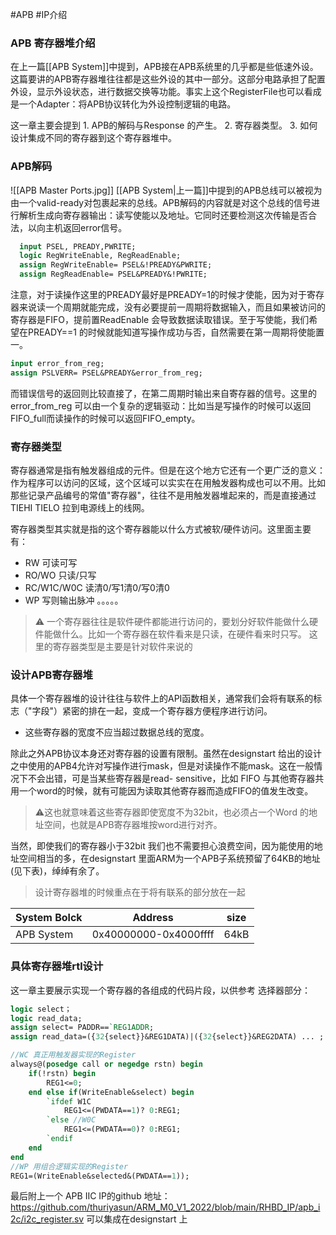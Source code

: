 #APB #IP介绍 
### APB 寄存器堆介绍

在上一篇[[APB System]]中提到，APB接在APB系统里的几乎都是些低速外设。 这篇要讲的APB寄存器堆往往都是这些外设的其中一部分。这部分电路承担了配置外设，显示外设状态，进行数据交换等功能。事实上这个RegisterFile也可以看成是一个Adapter：将APB协议转化为外设控制逻辑的电路。

这一章主要会提到
	1. APB的解码与Response 的产生。
	2. 寄存器类型。
	3. 如何设计集成不同的寄存器到这个寄存器堆中。

### APB解码
![[APB Master Ports.jpg]]
[[APB System|上一篇]]中提到的APB总线可以被视为由一个valid-ready对包裹起来的总线。APB解码的内容就是对这个总线的信号进行解析生成向寄存器输出：读写使能以及地址。它同时还要检测这次传输是否合法，以向主机返回error信号。

``` systemverilog
  input PSEL, PREADY,PWRITE;
  logic RegWriteEnable, RegReadEnable;
  assign RegWriteEnable= PSEL&!PREADY&PWRITE;
  assign RegReadEnable= PSEL&PREADY&!PWRITE;
```
注意，对于读操作这里的PREADY最好是PREADY=1的时候才使能，因为对于寄存器来说读一个周期就能完成，没有必要提前一周期将数据输入，而且如果被访问的寄存器是FIFO，提前置ReadEnable 会导致数据读取错误。至于写使能，我们希望在PREADY\==1 的时候就能知道写操作成功与否，自然需要在第一周期将使能置一。

``` systemverilog
input error_from_reg;
assign PSLVERR= PSEL&PREADY&error_from_reg;
```
而错误信号的返回则比较直接了，在第二周期时输出来自寄存器的信号。这里的error_from_reg 可以由一个复杂的逻辑驱动：比如当是写操作的时候可以返回FIFO_full而读操作的时候可以返回FIFO_empty。

### 寄存器类型
寄存器通常是指有触发器组成的元件。但是在这个地方它还有一个更广泛的意义：作为程序可以访问的区域，这个区域可以实实在在用触发器构成也可以不用。比如那些记录产品编号的常值"寄存器"，往往不是用触发器堆起来的，而是直接通过TIEHI TIELO 拉到电源线上的线网。

寄存器类型其实就是指的这个寄存器能以什么方式被软/硬件访问。这里面主要有：
+ RW                     可读可写
+ RO/WO              只读/只写
+ RC/W1C/W0C   读清0/写1清0/写0清0
+ WP                     写则输出脉冲
。。。。。

> ⚠️ 一个寄存器往往是软件硬件都能进行访问的，要划分好软件能做什么硬件能做什么。比如一个寄存器在软件看来是只读，在硬件看来时只写。
> 这里的寄存器类型是主要是针对软件来说的

### 设计APB寄存器堆
具体一个寄存器堆的设计往往与软件上的API函数相关，通常我们会将有联系的标志（"字段"）紧密的排在一起，变成一个寄存器方便程序进行访问。
+ 这些寄存器的宽度不应当超过数据总线的宽度。

除此之外APB协议本身还对寄存器的设置有限制。虽然在designstart 给出的设计之中使用的APB4允许对写操作进行mask，但是对读操作不能mask。这在一般情况下不会出错，可是当某些寄存器是read- sensitive，比如 FIFO 与其他寄存器共用一个word的时候，就有可能因为读取其他寄存器而造成FIFO的值发生改变。

> ⚠️这也就意味着这些寄存器即使宽度不为32bit，也必须占一个Word 的地址空间，也就是APB寄存器堆按word进行对齐。

当然，即使我们的寄存器小于32bit 我们也不需要担心浪费空间，因为能使用的地址空间相当的多，在designstart 里面ARM为一个APB子系统预留了64KB的地址(见下表)，绰绰有余了。
> 设计寄存器堆的时候重点在于将有联系的部分放在一起


| System Bolck | Address               | size |
| ------------ | --------------------- | ---- |
| APB System   | 0x40000000-0x4000ffff | 64kB | 


### 具体寄存器堆rtl设计
这一章主要展示实现一个寄存器的各组成的代码片段，以供参考
选择器部分：
```systemverilog
logic select；
logic read_data;
assign select= PADDR==`REG1ADDR;
assign read_data=({32{select}}&REG1DATA)|({32{select}}&REG2DATA) ... ;
```

``` systemverilog
//WC 真正用触发器实现的Register
always@(posedge call or negedge rstn) begin
	if(!rstn) begin
		REG1<=0;
	end else if(WriteEnable&select) begin
		`ifdef W1C
			REG1<=(PWDATA==1)? 0:REG1;
		`else //W0C
			REG1<=(PWDATA==0)? 0:REG1;
		`endif
	end
end
//WP 用组合逻辑实现的Register
REG1=(WriteEnable&selected&(PWDATA==1));
```

最后附上一个 APB IIC IP的github 地址：
https://github.com/thuriyasun/ARM_M0_V1_2022/blob/main/RHBD_IP/apb_i2c/i2c_register.sv
可以集成在designstart 上
